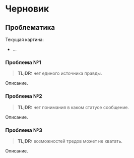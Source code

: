 # Черновик

## Проблематика

Текущая картина:

- ...

### Проблема №1

> **TL;DR:** нет единого источника правды.

Описание.

### Проблема №2

> **TL;DR:** нет понимания в каком статусе сообщение.

Описание.

### Проблема №3

> **TL;DR:** возможностей тредов может не хватать.

Описание.
